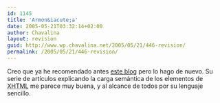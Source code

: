 ```yaml
---
id: 1145
title: 'Armon&iacute;a'
date: 2005-05-21T03:32:14+02:00
author: Chavalina
layout: revision
guid: http://www.wp.chavalina.net/2005/05/21/446-revision/
permalink: /2005/05/21/446-revision/
---
```

Creo que ya he recomendado antes <a href="http://armonia.spiral-static.org/" target="_blank">este blog</a> pero lo hago de nuevo. Su serie de art&iacute;culos explicando la carga semántica de los elementos de <acronym title="eXtended HyperText Markup Language">XHTML</acronym> me parece muy buena, y al alcance de todos por su lenguaje sencillo.